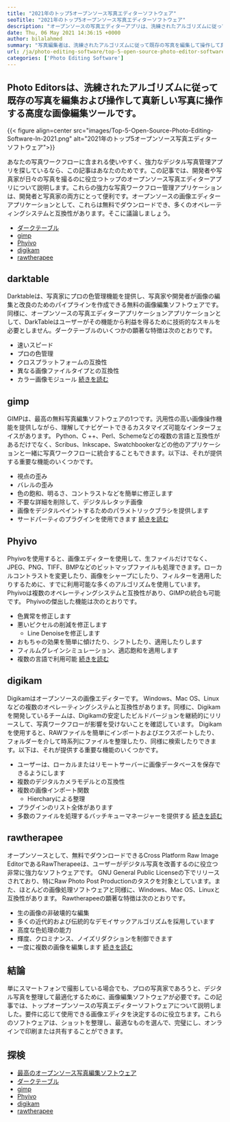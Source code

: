 ```yaml
---
title: "2021年のトップ5オープンソース写真エディターソフトウェア" 
seoTitle: "2021年のトップ5オープンソース写真エディターソフトウェア" 
description: "オープンソースの写真エディターアプリは、洗練されたアルゴリズムに従って写真を編集および操作する高度な画像編集ツールです。" 
date: Thu, 06 May 2021 14:36:15 +0000
author: bilalahmed
summary: "写真編集者は、洗練されたアルゴリズムに従って既存の写真を編集して操作して真新しい写真に操作する高度な画像編集ツールです。" 
url: /ja/photo-editing-software/top-5-open-source-photo-editor-software-in-2021/
categories: ['Photo Editing Software']
---
```


## Photo Editorsは、洗練されたアルゴリズムに従って既存の写真を編集および操作して真新しい写真に操作する高度な画像編集ツールです。

{{< figure align=center src="images/Top-5-Open-Source-Photo-Editing-Software-In-2021.png" alt="2021年のトップ5オープンソース写真エディターソフトウェア">}}

あなたの写真ワークフローに含まれる使いやすく、強力なデジタル写真管理アプリを探しているなら、この記事はあなたのためです。この記事では、開発者や写真家が日々の写真を撮るのに役立つトップのオープンソース写真エディターアプリについて説明します。これらの強力な写真ワークフロー管理アプリケーションは、開発者と写真家の両方にとって便利です。オープンソースの画像エディターアプリケーションとして、これらは無料でダウンロードでき、多くのオペレーティングシステムと互換性があります。そこに議論しましょう。
  * [ダークテーブル][1]
  * [gimp][2]
  * [Phyivo][3]
  * [digikam][4]
  * [rawtherapee][5]

## darktable
Darktableは、写真家にプロの色管理機能を提供し、写真家や開発者が画像の編集と改良のためのパイプラインを作成できる無料の画像編集ソフトウェアです。同様に、オープンソースの写真エディターアプリケーションアプリケーションとして、DarkTableはユーザーがその機能から利益を得るために技術的なスキルを必要としません。ダークテーブルのいくつかの顕著な特徴は次のとおりです。
  * 速いスピード
* プロの色管理
* クロスプラットフォームの互換性
* 異なる画像ファイルタイプとの互換性
* カラー画像モジュール
[続きを読む][6]

## gimp
GIMPは、最高の無料写真編集ソフトウェアの1つです。汎用性の高い画像操作機能を提供しながら、理解してナビゲートできるカスタマイズ可能なインターフェイスがあります。 Python、C ++、Perl、Schemeなどの複数の言語と互換性があるだけでなく、Scribus、Inkscape、Swatchbookerなどの他のアプリケーションと一緒に写真ワークフローに統合することもできます。以下は、それが提供する重要な機能のいくつかです。
* 視点の歪み
* バレルの歪み
* 色の飽和、明るさ、コントラストなどを簡単に修正します
* 不要な詳細を削除して、デジタルレタッチ画像
* 画像をデジタルペイントするためのパラメトリックブラシを提供します
* サードパーティのプラグインを使用できます
[続きを読む][7]

## Phyivo
Phyivoを使用すると、画像エディターを使用して、生ファイルだけでなく、JPEG、PNG、TIFF、BMPなどのビットマップファイルも処理できます。ローカルコントラストを変更したり、画像をシャープにしたり、フィルターを適用したりするために、すでに利用可能な多くのアルゴリズムを使用しています。 Phyivoは複数のオペレーティングシステムと互換性があり、GIMPの統合も可能です。 Phyivoの傑出した機能は次のとおりです。
* 色異常を修正します
* 悪いピクセルの削減を修正します
  * Line Denoiseを修正します
* おもちゃの効果を簡単に傾けたり、シフトしたり、適用したりします
* フィルムグレインシミュレーション、適応飽和を適用します
* 複数の言語で利用可能
[続きを読む][8]

## digikam
Digikamはオープンソースの画像エディターです。 Windows、Mac OS、Linuxなどの複数のオペレーティングシステムと互換性があります。同様に、Digikamを開発しているチームは、Digikamの安定したビルドバージョンを継続的にリリースして、写真ワークフローが影響を受けないことを確認しています。 Digikamを使用すると、RAWファイルを簡単にインポートおよびエクスポートしたり、フォルダーを介して時系列にファイルを整理したり、同様に検索したりできます。以下は、それが提供する重要な機能のいくつかです。
* ユーザーは、ローカルまたはリモートサーバーに画像データベースを保存できるようにします
* 複数のデジタルカメラモデルとの互換性
* 複数の画像インポート関数
  * Hiercharyによる整理
* プラグインのリスト全体があります
* 多数のファイルを処理するバッチキューマネージャーを提供する
[続きを読む][9]

## rawtherapee
オープンソースとして、無料でダウンロードできるCross Platform Raw Image EditorであるRawTherapeeは、ユーザーがデジタル写真を改善するのに役立つ非常に強力なソフトウェアです。 GNU General Public Licenseの下でリリースされており、特にRaw Photo Post Productionのタスクを対象としています。また、ほとんどの画像処理ソフトウェアと同様に、Windows、Mac OS、Linuxと互換性があります。 Rawtherapeeの顕著な特徴は次のとおりです。
* 生の画像の非破壊的な編集
* 多くの近代的および伝統的なデモイサックアルゴリズムを採用しています
* 高度な色処理の能力
* 輝度、クロミナンス、ノイズリダクションを制御できます
* 一度に複数の画像を編集します
[続きを読む][10]

## 結論
単にスマートフォンで撮影している場合でも、プロの写真家であろうと、デジタル写真を整理して最適化するために、画像編集ソフトウェアが必要です。この記事では、トップオープンソースの写真エディターソフトウェアについて説明しました。要件に応じて使用できる画像エディタを決定するのに役立ちます。これらのソフトウェアは、ショットを整理し、最適なものを選んで、完璧にし、オンラインで印刷または共有することができます。

## 探検
  * [最高のオープンソース写真編集ソフトウェア][11]
  * [ダークテーブル][6]
  * [gimp][7]
  * [Phyivo][8]
  * [digikam][9]
  * [rawtherapee][10]



[1]: #darktable
[2]: #gimp
[3]: #photivo
[4]: #digikam
[5]: #rawtherapee
[6]: https://products.containerize.com/photo-editing-software/darktable
[7]: https://products.containerize.com/photo-editing-software/gimp
[8]: https://products.containerize.com/photo-editing-software/photivo
[9]: https://products.containerize.com/photo-editing-software/digikam
[10]: https://products.containerize.com/photo-editing-software/rawtherapee
[11]: https://products.containerize.com/photo-editing-software
